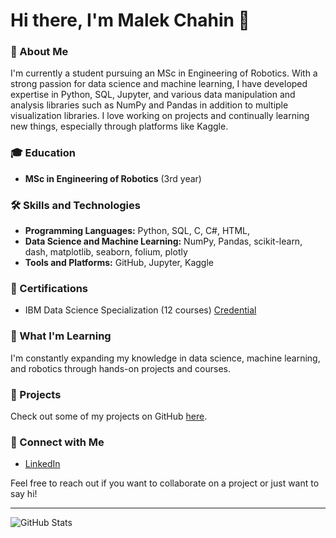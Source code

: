 # Hi there, I'm Malek Chahin 👋

### 🚀 About Me
I'm currently a student pursuing an MSc in Engineering of Robotics. With a strong passion for data science and machine learning, I have developed expertise in Python, SQL, Jupyter, and various data manipulation and analysis libraries such as NumPy and Pandas in addition to multiple visualization libraries. I love working on projects and continually learning new things, especially through platforms like Kaggle.

### 🎓 Education
- **MSc in Engineering of Robotics** (3rd year)

### 🛠️ Skills and Technologies
- **Programming Languages:** Python, SQL, C,  C#, HTML, 
- **Data Science and Machine Learning:** NumPy, Pandas, scikit-learn, dash, matplotlib, seaborn, folium, plotly
- **Tools and Platforms:** GitHub, Jupyter, Kaggle

### 📜 Certifications
- IBM Data Science Specialization (12 courses) [Credential](https://www.coursera.org/account/accomplishments/specialization/RJ6GRAFFCLN2)

### 🌱 What I'm Learning
I'm constantly expanding my knowledge in data science, machine learning, and robotics through hands-on projects and courses.

### 💼 Projects
Check out some of my projects on GitHub [here](https://github.com/MalekChahin2001?tab=repositories).

### 💬 Connect with Me
- [LinkedIn](https://www.linkedin.com/in/malek-chahin-46877a211/)

Feel free to reach out if you want to collaborate on a project or just want to say hi!

---

![GitHub Stats](https://github-readme-stats.vercel.app/api?username=malekchahin&show_icons=true&theme=radical)
